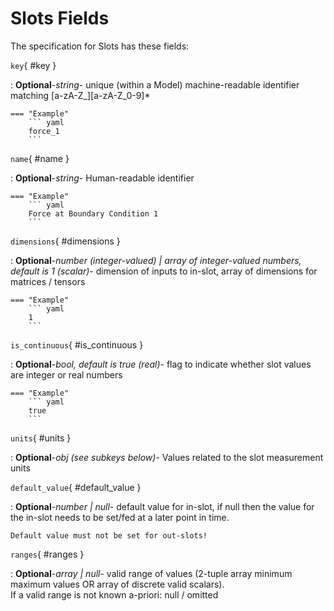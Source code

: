 <style>
  .md-content__button {
    display: none;
  }
</style>
# Slots Fields




The specification for Slots
has these fields:

`key`{ #key }

:   **Optional**-*string*- unique (within a Model) machine-readable identifier matching [a-zA-Z_][a-zA-Z_0-9]*


    === "Example"
        ``` yaml     
        force_1
        ```

`name`{ #name }

:   **Optional**-*string*- Human-readable identifier


    === "Example"
        ``` yaml     
        Force at Boundary Condition 1
        ```

`dimensions`{ #dimensions }

:   **Optional**-*number (integer-valued) | array of integer-valued numbers, default is 1 (scalar)*- dimension of inputs to in-slot, array of dimensions for matrices / tensors


    === "Example"
        ``` yaml     
        1
        ```

`is_continuous`{ #is_continuous }

:   **Optional**-*bool, default is true (real)*- flag to indicate whether slot values are integer or real numbers


    === "Example"
        ``` yaml     
        true
        ```

`units`{ #units }

:   **Optional**-*obj (see subkeys below)*- Values related to the slot measurement units

`default_value`{ #default_value }

:   **Optional**-*number | null*- default value for in-slot, if null then the value for the in-slot needs
    to be set/fed at a later point in time.

    Default value must not be set for out-slots!


`ranges`{ #ranges }

:   **Optional**-*array | null*- valid range of values (2-tuple array minimum maximum values OR array of discrete valid scalars).<br>If a valid range is not known a-priori: null / omitted

